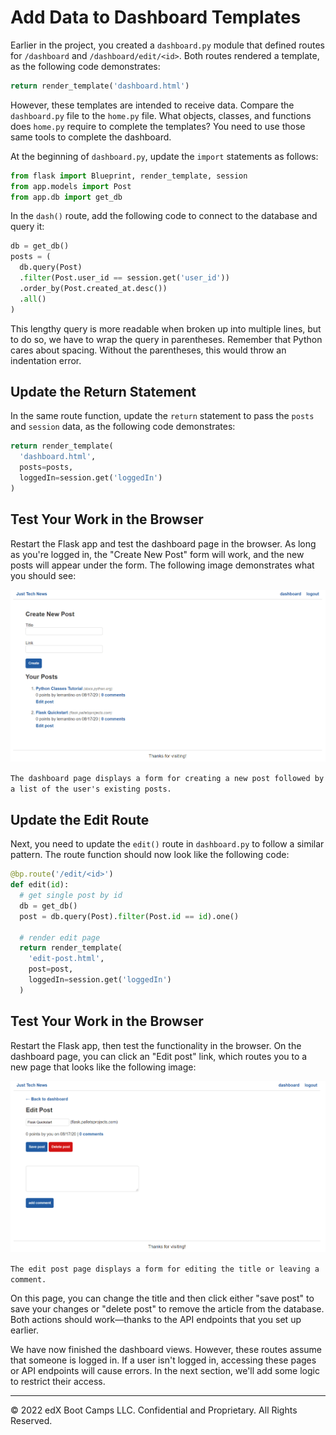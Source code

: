 # Add Data to Dashboard Templates

Earlier in the project, you created a `dashboard.py` module that defined routes for `/dashboard` and `/dashboard/edit/<id>`. Both routes rendered a template, as the following code demonstrates:

```python
return render_template('dashboard.html')
```

However, these templates are intended to receive data. Compare the `dashboard.py` file to the `home.py` file. What objects, classes, and functions does `home.py` require to complete the templates? You need to use those same tools to complete the dashboard.

At the beginning of `dashboard.py`, update the `import` statements as follows:

```python
from flask import Blueprint, render_template, session
from app.models import Post
from app.db import get_db
```

In the `dash()` route, add the following code to connect to the database and query it:

```python
db = get_db()
posts = (
  db.query(Post)
  .filter(Post.user_id == session.get('user_id'))
  .order_by(Post.created_at.desc())
  .all()
)
```

This lengthy query is more readable when broken up into multiple lines, but to do so, we have to wrap the query in parentheses. Remember that Python cares about spacing. Without the parentheses, this would throw an indentation error.

## Update the Return Statement

In the same route function, update the `return` statement to pass the `posts` and `session` data, as the following code demonstrates:

```python
return render_template(
  'dashboard.html',
  posts=posts,
  loggedIn=session.get('loggedIn')
)
```

## Test Your Work in the Browser

Restart the Flask app and test the dashboard page in the browser. As long as you're logged in, the "Create New Post" form will work, and the new posts will appear under the form. The following image demonstrates what you should see:

![](../Images/300-dashboard-preview.png)

`The dashboard page displays a form for creating a new post followed by a list of the user's existing posts.`

## Update the Edit Route

Next, you need to update the `edit()` route in `dashboard.py` to follow a similar pattern. The route function should now look like the following code:

```python
@bp.route('/edit/<id>')
def edit(id):
  # get single post by id
  db = get_db()
  post = db.query(Post).filter(Post.id == id).one()

  # render edit page
  return render_template(
    'edit-post.html',
    post=post,
    loggedIn=session.get('loggedIn')
  )
```

## Test Your Work in the Browser

Restart the Flask app, then test the functionality in the browser. On the dashboard page, you can click an "Edit post" link, which routes you to a new page that looks like the following image:

![](../Images/400-edit-post.png)

`The edit post page displays a form for editing the title or leaving a comment.`

On this page, you can change the title and then click either "save post" to save your changes or "delete post" to remove the article from the database. Both actions should work—thanks to the API endpoints that you set up earlier.

We have now finished the dashboard views. However, these routes assume that someone is logged in. If a user isn't logged in, accessing these pages or API endpoints will cause errors. In the next section, we'll add some logic to restrict their access.

---
© 2022 edX Boot Camps LLC. Confidential and Proprietary. All Rights Reserved.
